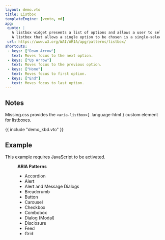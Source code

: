 ```yaml
---
layout: demo.vto
title: Listbox
templateEngine: [vento, md]
apg:
 quote: |
   A listbox widget presents a list of options and allows a user to select one or more of them.
   A listbox that allows a single option to be chosen is a single-select listbox; one that allows multiple options to be selected is a multi-select listbox.
 url: https://www.w3.org/WAI/ARIA/apg/patterns/listbox/
shortcuts:
 - keys: ["Down Arrow"]
   text: Moves focus to the next option.
 - keys: ["Up Arrow"]
   text: Moves focus to the previous option.
 - keys: ["Home"]
   text: Moves focus to first option.
 - keys: ["End"]
   text: Moves focus to last option.
---
```



## Notes

Missing.css provides the `<aria-listbox>`{ .language-html } custom element for listboxes.


{{ include "demo_kbd.vto" }}


## Example

<noscript>

This example requires JavaScript to be activated.

</noscript>

<figure>
  <style>
    [role=listbox] {
      max-height: 200px;
      overflow: auto;
    }
  </style>
  <strong>ARIA Patterns</strong>
  <ul role=listbox class="crowded box with flow-gap">
    <li role=option>Accordion
    <li role=option>Alert
    <li role=option>Alert and Message Dialogs
    <li role=option>Breadcrumb
    <li role=option>Button
    <li role=option>Carousel
    <li role=option>Checkbox
    <li role=option>Combobox
    <li role=option>Dialog (Modal)
    <li role=option>Disclosure
    <li role=option>Feed
    <li role=option>Grid
    <li role=option>Landmarks
    <li role=option>Link
    <li role=option aria-selected=true>Listbox
    <li role=option>Menu and Menubar
    <li role=option>Menu Button
    <li role=option>Meter
    <li role=option>Radio Group
    <li role=option>Slider
    <li role=option>Slider (Multi-Thumb)
    <li role=option>Spinbutton
    <li role=option>Switch
    <li role=option>Table
    <li role=option>Tabs
    <li role=option>Toolbar
    <li role=option>Tooltip
    <li role=option>Tree View
    <li role=option>Treegrid
    <li role=option>Window Splitter
  </ul>
</figure>
